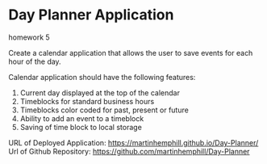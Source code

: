 # Day Planner Application
homework 5

Create a calendar application that allows the user to save events for each hour of the day.

Calendar application should have the following features:

1. Current day displayed at the top of the calendar
2. Timeblocks for standard business hours
3. Timeblocks color coded for past, present or future
4. Ability to add an event to a timeblock
5. Saving of time block to local storage



URL of Deployed Application: https://martinhemphill.github.io/Day-Planner/
Url of Github Repository: https://github.com/martinhemphill/Day-Planner
